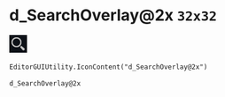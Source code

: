 # d_SearchOverlay@2x `32x32`
<img src="/img/d_SearchOverlay@2x.png" width=32 height=32>

``` CSharp
EditorGUIUtility.IconContent("d_SearchOverlay@2x")
```
```
d_SearchOverlay@2x
```
